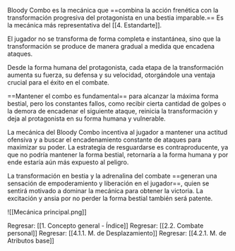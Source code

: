 
Bloody Combo es la mecánica que ==combina la acción frenética con la transformación progresiva del protagonista en una bestia imparable.== Es la mecánica más representativa del [[4. Estandarte]].

El jugador no se transforma de forma completa e instantánea, sino que la transformación se produce de manera gradual a medida que encadena ataques.

Desde la forma humana del protagonista, cada etapa de la transformación aumenta su fuerza, su defensa y su velocidad, otorgándole una ventaja crucial para el éxito en el combate.

==Mantener el combo es fundamental== para alcanzar la máxima forma bestial, pero los constantes fallos, como recibir cierta cantidad de golpes o la demora de encadenar el siguiente ataque, reinicia la transformación y deja al protagonista en su forma humana y vulnerable.

La mecánica del Bloody Combo incentiva al jugador a mantener una actitud ofensiva y a buscar el encadenamiento constante de ataques para maximizar su poder. La estrategia de resguardarse es contraproducente, ya que no podría mantener la forma bestial, retornaría a la forma humana y por ende estaría aún más expuesto al peligro.

La transformación en bestia y la adrenalina del combate ==generan una sensación de empoderamiento y liberación en el jugador==, quien se sentirá motivado a dominar la mecánica para obtener la victoria. La excitación y ansia por no perder la forma bestial también será patente.

![[Mecánica principal.png]]


Regresar: [[1. Concepto general - Índice]]
Regresar: [[2.2. Combate personal]]
Regresar: [[4.1.1. M. de Desplazamiento]]
Regresar: [[4.2.1. M. de Atributos base]]
